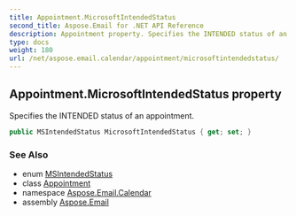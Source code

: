 ```yaml
---
title: Appointment.MicrosoftIntendedStatus
second_title: Aspose.Email for .NET API Reference
description: Appointment property. Specifies the INTENDED status of an appointment
type: docs
weight: 180
url: /net/aspose.email.calendar/appointment/microsoftintendedstatus/
---
```

## Appointment.MicrosoftIntendedStatus property

Specifies the INTENDED status of an appointment.

```csharp
public MSIntendedStatus MicrosoftIntendedStatus { get; set; }
```

### See Also

* enum [MSIntendedStatus](../../msintendedstatus/)
* class [Appointment](../)
* namespace [Aspose.Email.Calendar](../../appointment/)
* assembly [Aspose.Email](../../../)


